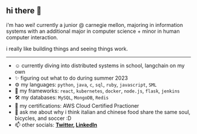 ## hi there 👋

i'm hao wei! currently a junior @ carnegie mellon, majoring in information systems with an additional major in computer science + minor in human computer interaction.

i really like building things and seeing things work.


---

- ☺️ currently diving into distributed systems in school, langchain on my own
- ✨ figuring out what to do during summer 2023
- ⚙️ my languages: `python`, `java`, `c`, `sql`, `ruby`, `javascript`, `SML`
- 🧰 my frameworks: `react`, `kubernetes`, `docker`, `node.js`, `flask`, `jenkins`
- 🛠️ my databases: `MySQL`, `MongoDB`, `Redis`
- 📘 my certifications: AWS Cloud Certified Practioner
- 💬 ask me about why i think italian and chinese food share the same soul, bicycles, and soccer :D
- 📫 other socials:
  **[Twitter](https://twitter.com/blackswan8435), [LinkedIn](https://www.linkedin.com/in/fuhaowei/)**
